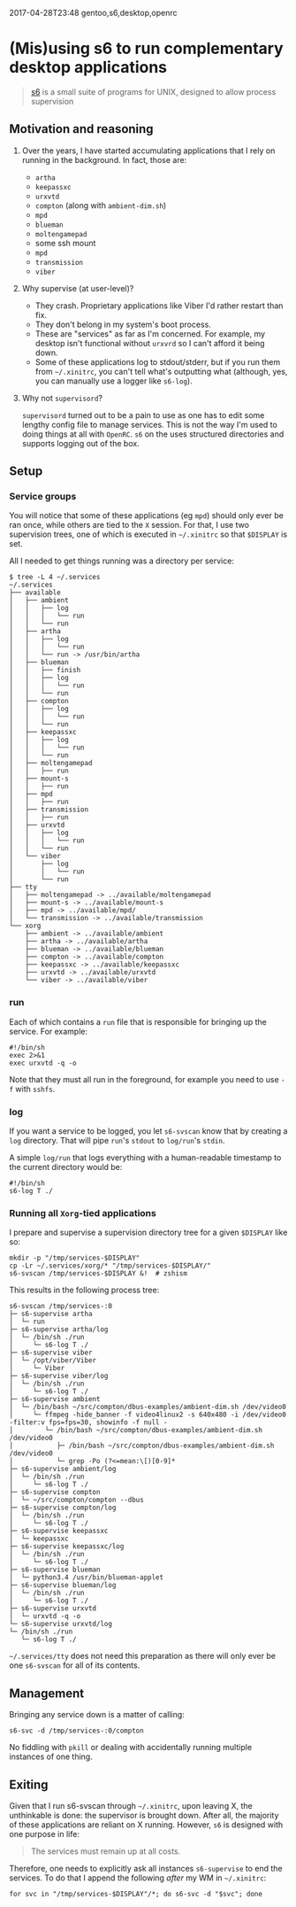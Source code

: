 2017-04-28T23:48 gentoo,s6,desktop,openrc
# (Mis)using s6 to run complementary desktop applications

> [s6](http://www.skarnet.org/software/s6/index.html) is a small suite of programs for UNIX, designed to allow process supervision

## Motivation and reasoning

1. Over the years, I have started accumulating applications that I rely on running in the background. In fact, those are:

    * `artha`
    * `keepassxc`
    * `urxvtd`
    * `compton` (along with `ambient-dim.sh`)
    * `mpd`
    * `blueman`
    * `moltengamepad`
    * some ssh mount
    * `mpd`
    * `transmission`
    * `viber`

2. Why supervise (at user-level)?

    * They crash. Proprietary applications like Viber I'd rather restart than fix.
    * They don't belong in my system's boot process.
    * These are "services" as far as I'm concerned. For example, my desktop isn't functional without `urxvrd` so I can't afford it being down.
    * Some of these applications log to stdout/stderr, but if you run them from `~/.xinitrc`, you can't tell what's outputting what (although, yes, you can manually use a logger like `s6-log`).

3. Why not `supervisord`?

    `supervisord` turned out to be a pain to use as one has to edit some lengthy config file to manage services. This is not the way I'm used to doing things at all with `OpenRC`. `s6` on the uses structured directories and supports logging out of the box.

## Setup

### Service groups

You will notice that some of these applications (eg `mpd`) should only ever be ran once, while others are tied to the `X` session. For that, I use two supervision trees, one of which is executed in `~/.xinitrc` so that `$DISPLAY` is set.

All I needed to get things running was a directory per service:

    $ tree -L 4 ~/.services
    ~/.services
    ├── available
    │   ├── ambient
    │   │   ├── log
    │   │   │   └── run
    │   │   └── run
    │   ├── artha
    │   │   ├── log
    │   │   │   └── run
    │   │   └── run -> /usr/bin/artha
    │   ├── blueman
    │   │   ├── finish
    │   │   ├── log
    │   │   │   └── run
    │   │   └── run
    │   ├── compton
    │   │   ├── log
    │   │   │   └── run
    │   │   └── run
    │   ├── keepassxc
    │   │   ├── log
    │   │   │   └── run
    │   │   └── run
    │   ├── moltengamepad
    │   │   ├── run
    │   ├── mount-s
    │   │   ├── run
    │   ├── mpd
    │   │   ├── run
    │   ├── transmission
    │   │   ├── run
    │   ├── urxvtd
    │   │   ├── log
    │   │   │   └── run
    │   │   └── run
    │   └── viber
    │       ├── log
    │       │   └── run
    │       └── run
    ├── tty
    │   ├── moltengamepad -> ../available/moltengamepad
    │   ├── mount-s -> ../available/mount-s
    │   ├── mpd -> ../available/mpd/
    │   └── transmission -> ../available/transmission
    └── xorg
        ├── ambient -> ../available/ambient
        ├── artha -> ../available/artha
        ├── blueman -> ../available/blueman
        ├── compton -> ../available/compton
        ├── keepassxc -> ../available/keepassxc
        ├── urxvtd -> ../available/urxvtd
        └── viber -> ../available/viber


### run

Each of which contains a `run` file that is responsible for bringing up the service. For example:

    #!/bin/sh
    exec 2>&1
    exec urxvtd -q -o

Note that they must all run in the foreground, for example you need to use `-f` with `sshfs`.

### log

If you want a service to be logged, you let `s6-svscan` know that by creating a `log` directory. That will pipe `run`'s `stdout` to `log/run`'s `stdin`.

A simple `log/run` that logs everything with a human-readable timestamp to the current directory would be:

    #!/bin/sh
    s6-log T ./

### Running all `Xorg`-tied applications

I prepare and supervise a supervision directory tree for a given `$DISPLAY` like so:

    mkdir -p "/tmp/services-$DISPLAY"
    cp -Lr ~/.services/xorg/* "/tmp/services-$DISPLAY/"
    s6-svscan /tmp/services-$DISPLAY &!  # zshism

This results in the following process tree:

    s6-svscan /tmp/services-:0
    ├─ s6-supervise artha
    │  └─ run
    ├─ s6-supervise artha/log
    │  └─ /bin/sh ./run
    │     └─ s6-log T ./
    ├─ s6-supervise viber
    │  └─ /opt/viber/Viber
    │     └─ Viber
    ├─ s6-supervise viber/log
    │  └─ /bin/sh ./run
    │     └─ s6-log T ./
    ├─ s6-supervise ambient
    │  └─ /bin/bash ~/src/compton/dbus-examples/ambient-dim.sh /dev/video0
    │     └─ ffmpeg -hide_banner -f video4linux2 -s 640x480 -i /dev/video0 -filter:v fps=fps=30, showinfo -f null -
    │        └─ /bin/bash ~/src/compton/dbus-examples/ambient-dim.sh /dev/video0
    │           ├─ /bin/bash ~/src/compton/dbus-examples/ambient-dim.sh /dev/video0
    │           └─ grep -Po (?<=mean:\[)[0-9]*
    ├─ s6-supervise ambient/log
    │  └─ /bin/sh ./run
    │     └─ s6-log T ./
    ├─ s6-supervise compton
    │  └─ ~/src/compton/compton --dbus
    ├─ s6-supervise compton/log
    │  └─ /bin/sh ./run
    │     └─ s6-log T ./
    ├─ s6-supervise keepassxc
    │  └─ keepassxc
    ├─ s6-supervise keepassxc/log
    │  └─ /bin/sh ./run
    │     └─ s6-log T ./
    ├─ s6-supervise blueman
    │  └─ python3.4 /usr/bin/blueman-applet
    ├─ s6-supervise blueman/log
    │  └─ /bin/sh ./run
    │     └─ s6-log T ./
    ├─ s6-supervise urxvtd
    │  └─ urxvtd -q -o
    └─ s6-supervise urxvtd/log
    └─ /bin/sh ./run
       └─ s6-log T ./

`~/.services/tty` does not need this preparation as there will only ever be one `s6-svscan` for all of its contents.

## Management

Bringing any service down is a matter of calling:

    s6-svc -d /tmp/services-:0/compton

No fiddling with `pkill` or dealing with accidentally running multiple instances of one thing.

## Exiting

Given that I run s6-svscan through `~/.xinitrc`, upon leaving X, the unthinkable is done: the supervisor is brought down. After all, the majority of these applications are reliant on X running. However, `s6` is designed with one purpose in life:

> The services must remain up at all costs.

Therefore, one needs to explicitly ask all instances `s6-supervise` to end the services. To do that I append the following _after_ my WM in `~/.xinitrc`:

    for svc in "/tmp/services-$DISPLAY"/*; do s6-svc -d "$svc"; done
